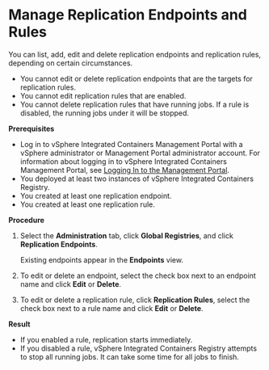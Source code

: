 # Manage Replication Endpoints and Rules #

You can list, add, edit and delete replication endpoints and replication rules, depending on certain circumstances. 

- You cannot edit or delete replication endpoints that are the targets for replication rules. 
- You cannot edit replication rules that are enabled. 
- You cannot delete replication rules that have running jobs. If a rule is disabled, the running jobs under it will be stopped. 

**Prerequisites**

- Log in to vSphere Integrated Containers Management Portal with a vSphere administrator or Management Portal administrator account. For information about logging in to vSphere Integrated Containers Management Portal, see [Logging In to the Management Portal](logging_in_mp.md).
- You deployed at least two instances of vSphere Integrated Containers Registry. 
- You created at least one replication endpoint.
- You created at least one replication rule.

**Procedure**

1. Select the **Administration** tab, click **Global Registries**, and click **Replication Endpoints**.

    Existing endpoints appear in the **Endpoints** view.  
3. To edit or delete an endpoint, select the check box next to an endpoint name and click **Edit** or **Delete**.
4. To edit or delete a replication rule, click **Replication Rules**, select the check box next to a rule name and click **Edit** or **Delete**.


**Result**

- If you enabled a rule, replication starts immediately. 
- If you disabled a rule, vSphere Integrated Containers Registry attempts to stop all running jobs. It can take some time for all jobs to finish. 
